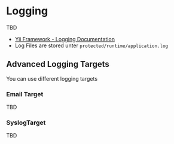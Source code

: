 Logging
=======

TBD


- [Yii Framework - Logging Documentation](http://www.yiiframework.com/doc-2.0/guide-runtime-logging.html)
- Log Files are stored unter ``protected/runtime/application.log``

## Advanced Logging Targets

You can use different logging targets


### Email Target

TBD

### SyslogTarget

TBD

